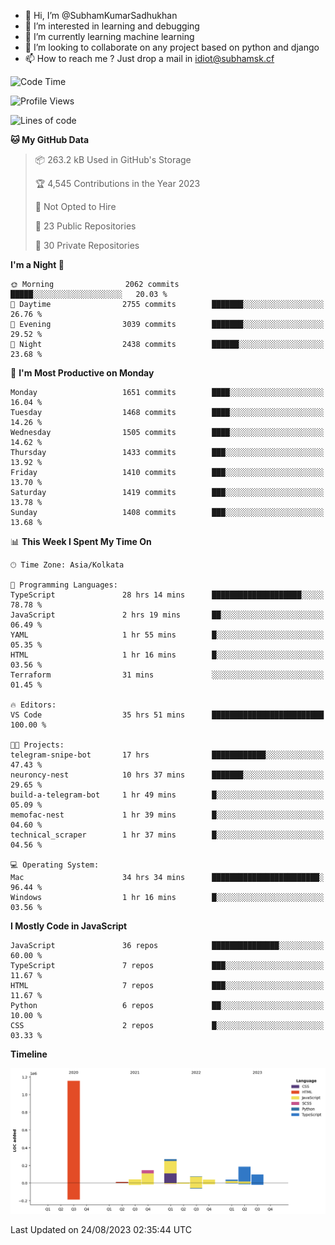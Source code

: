 - 👋 Hi, I’m @SubhamKumarSadhukhan
- 👀 I’m interested in learning and debugging
- 🌱 I’m currently learning machine learning
- 💞️ I’m looking to collaborate on any project based on python and django
- 📫 How to reach me ?
      Just drop a mail in idiot@subhamsk.cf

<!---
SubhamKumarSadhukhan/SubhamKumarSadhukhan is a ✨ special ✨ repository because its `README.md` (this file) appears on your GitHub profile.
You can click the Preview link to take a look at your changes.
--->


<!--START_SECTION:waka-->
![Code Time](http://img.shields.io/badge/Code%20Time-1%2C488%20hrs%2045%20mins-blue)

![Profile Views](http://img.shields.io/badge/Profile%20Views-0-blue)

![Lines of code](https://img.shields.io/badge/From%20Hello%20World%20I%27ve%20Written-2.1%20million%20lines%20of%20code-blue)

**🐱 My GitHub Data** 

> 📦 263.2 kB Used in GitHub's Storage 
 > 
> 🏆 4,545 Contributions in the Year 2023
 > 
> 🚫 Not Opted to Hire
 > 
> 📜 23 Public Repositories 
 > 
> 🔑 30 Private Repositories 
 > 
**I'm a Night 🦉** 

```text
🌞 Morning                2062 commits        █████░░░░░░░░░░░░░░░░░░░░   20.03 % 
🌆 Daytime                2755 commits        ███████░░░░░░░░░░░░░░░░░░   26.76 % 
🌃 Evening                3039 commits        ███████░░░░░░░░░░░░░░░░░░   29.52 % 
🌙 Night                  2438 commits        ██████░░░░░░░░░░░░░░░░░░░   23.68 % 
```
📅 **I'm Most Productive on Monday** 

```text
Monday                   1651 commits        ████░░░░░░░░░░░░░░░░░░░░░   16.04 % 
Tuesday                  1468 commits        ████░░░░░░░░░░░░░░░░░░░░░   14.26 % 
Wednesday                1505 commits        ████░░░░░░░░░░░░░░░░░░░░░   14.62 % 
Thursday                 1433 commits        ███░░░░░░░░░░░░░░░░░░░░░░   13.92 % 
Friday                   1410 commits        ███░░░░░░░░░░░░░░░░░░░░░░   13.70 % 
Saturday                 1419 commits        ███░░░░░░░░░░░░░░░░░░░░░░   13.78 % 
Sunday                   1408 commits        ███░░░░░░░░░░░░░░░░░░░░░░   13.68 % 
```


📊 **This Week I Spent My Time On** 

```text
🕑︎ Time Zone: Asia/Kolkata

💬 Programming Languages: 
TypeScript               28 hrs 14 mins      ████████████████████░░░░░   78.78 % 
JavaScript               2 hrs 19 mins       ██░░░░░░░░░░░░░░░░░░░░░░░   06.49 % 
YAML                     1 hr 55 mins        █░░░░░░░░░░░░░░░░░░░░░░░░   05.35 % 
HTML                     1 hr 16 mins        █░░░░░░░░░░░░░░░░░░░░░░░░   03.56 % 
Terraform                31 mins             ░░░░░░░░░░░░░░░░░░░░░░░░░   01.45 % 

🔥 Editors: 
VS Code                  35 hrs 51 mins      █████████████████████████   100.00 % 

🐱‍💻 Projects: 
telegram-snipe-bot       17 hrs              ████████████░░░░░░░░░░░░░   47.43 % 
neuroncy-nest            10 hrs 37 mins      ███████░░░░░░░░░░░░░░░░░░   29.65 % 
build-a-telegram-bot     1 hr 49 mins        █░░░░░░░░░░░░░░░░░░░░░░░░   05.09 % 
memofac-nest             1 hr 39 mins        █░░░░░░░░░░░░░░░░░░░░░░░░   04.60 % 
technical_scraper        1 hr 37 mins        █░░░░░░░░░░░░░░░░░░░░░░░░   04.56 % 

💻 Operating System: 
Mac                      34 hrs 34 mins      ████████████████████████░   96.44 % 
Windows                  1 hr 16 mins        █░░░░░░░░░░░░░░░░░░░░░░░░   03.56 % 
```

**I Mostly Code in JavaScript** 

```text
JavaScript               36 repos            ███████████████░░░░░░░░░░   60.00 % 
TypeScript               7 repos             ███░░░░░░░░░░░░░░░░░░░░░░   11.67 % 
HTML                     7 repos             ███░░░░░░░░░░░░░░░░░░░░░░   11.67 % 
Python                   6 repos             ██░░░░░░░░░░░░░░░░░░░░░░░   10.00 % 
CSS                      2 repos             █░░░░░░░░░░░░░░░░░░░░░░░░   03.33 % 
```



**Timeline**

![Lines of Code chart](https://raw.githubusercontent.com/SubhamKumarSadhukhan/SubhamKumarSadhukhan/main/assets/bar_graph.png)


 Last Updated on 24/08/2023 02:35:44 UTC
<!--END_SECTION:waka-->
